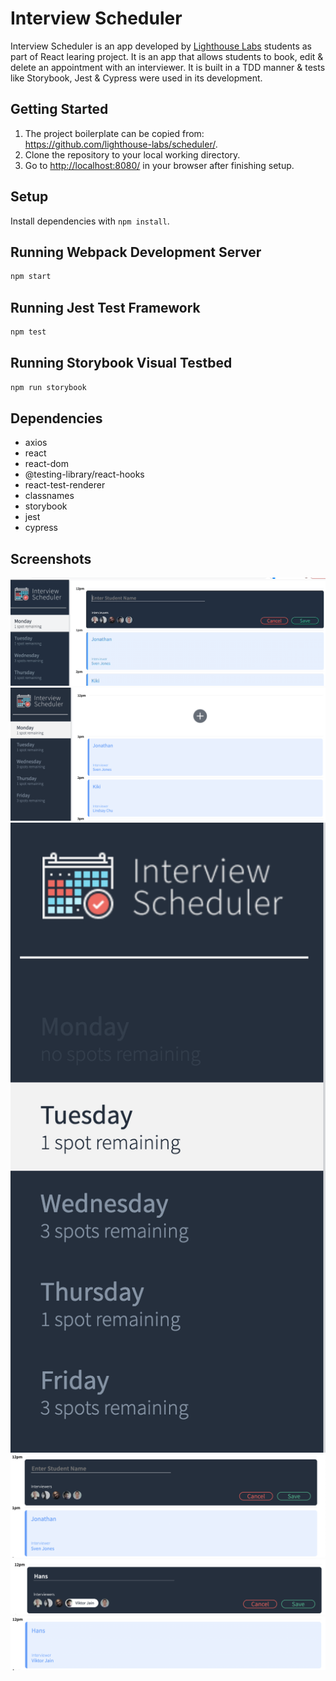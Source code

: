 # Interview Scheduler
Interview Scheduler is an app developed by [Lighthouse Labs](https://www.lighthouselabs.ca/) students as part of React learing project.
It is an app that allows students to book, edit & delete an appointment with an interviewer.
It is built in a TDD manner & tests like Storybook, Jest & Cypress were used in its development.


## Getting Started

1. The project boilerplate can be copied from: https://github.com/lighthouse-labs/scheduler/.
2. Clone the repository to your local working directory.
3. Go to <http://localhost:8080/> in your browser after finishing setup.

## Setup

Install dependencies with `npm install`.

## Running Webpack Development Server

```sh
npm start
```

## Running Jest Test Framework

```sh
npm test
```

## Running Storybook Visual Testbed

```sh
npm run storybook
```
## Dependencies

- axios
- react
- react-dom
- @testing-library/react-hooks
- react-test-renderer
- classnames
- storybook
- jest
- cypress

## Screenshots

![Basic functionality](https://github.com/MedaGrande/scheduler/blob/master/docs/Scheduler%20basic%20functionality.gif)
![Days & appointments](https://github.com/MedaGrande/scheduler/blob/master/docs/Days%20and%20appointments.png)
![Days & remaining spots](https://github.com/MedaGrande/scheduler/blob/master/docs/Days%20and%20spots%20remaining.png)
![Empty appointment](https://github.com/MedaGrande/scheduler/blob/master/docs/Empty%20form.png)
![Filled form](https://github.com/MedaGrande/scheduler/blob/master/docs/Filled%20form.png)
![Booked appointment](https://github.com/MedaGrande/scheduler/blob/master/docs/Booked%20appointment.png)
